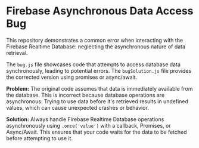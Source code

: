 # Firebase Asynchronous Data Access Bug
This repository demonstrates a common error when interacting with the Firebase Realtime Database: neglecting the asynchronous nature of data retrieval.

The `bug.js` file showcases code that attempts to access database data synchronously, leading to potential errors. The `bugSolution.js` file provides the corrected version using promises or async/await.

**Problem:** The original code assumes that data is immediately available from the database. This is incorrect because database operations are asynchronous. Trying to use data before it's retrieved results in undefined values, which can cause unexpected crashes or behavior.

**Solution:**  Always handle Firebase Realtime Database operations asynchronously using `.once('value')` with a callback, Promises, or Async/Await. This ensures that your code waits for the data to be fetched before attempting to use it. 